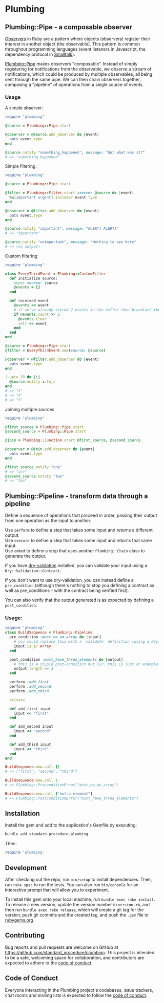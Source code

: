 # Plumbing

## Plumbing::Pipe - a composable observer

[Observers](https://ruby-doc.org/3.3.0/stdlibs/observer/Observable.html) in Ruby are a pattern where objects (observers) register their interest in another object (the observable).  This pattern is common throughout programming languages (event listeners in Javascript, the dependency protocol in [Smalltalk](https://en.wikipedia.org/wiki/Smalltalk)).

[Plumbing::Pipe](lib/plumbing/pipe.rb) makes observers "composable".  Instead of simply registering for notifications from the observable, we observe a stream of notifications, which could be produced by multiple observables, all being sent through the same pipe.  We can then chain observers together, composing a "pipeline" of operations from a single source of events.

### Usage

A simple observer:
```ruby
require "plumbing"

@source = Plumbing::Pipe.start

@observer = @source.add_observer do |event|
  puts event.type
end

@source.notify "something_happened", message: "But what was it?"
# => "something_happened"
```

Simple filtering:
```ruby
require "plumbing"

@source = Plumbing::Pipe.start

@filter = Plumbing::Filter.start source: @source do |event|
  %w[important urgent].include? event.type 
end

@observer = @filter.add_observer do |event|
  puts event.type
end

@source.notify "important", message: "ALERT! ALERT!"
# => "important"

@source.notify "unimportant", message: "Nothing to see here"
# => <no output>
```

Custom filtering:
```ruby
require "plumbing"

class EveryThirdEvent < Plumbing::CustomFilter
  def initialize source:
    super source: source
    @events = []
  end

  def received event
    @events << event
    # if we've already stored 2 events in the buffer then broadcast the newest event and clear the buffer
    if @events.count >= 2
      @events.clear
      self << event
    end
  end
end

@source = Plumbing::Pipe.start
@filter = EveryThirdEvent.new(source: @source)

@observer = @filter.add_observer do |event|
  puts event.type
end

1.upto 10 do |i|
  @source.notify i.to_s
end
# => "3"
# => "6"
# => "9"
```

Joining multiple sources
```ruby
require "plumbing"

@first_source = Plumbing::Pipe.start
@second_source = Plumbing::Pipe.start

@join = Plumbing::Junction.start @first_source, @second_source

@observer = @join.add_observer do |event|
  puts event.type
end

@first_source.notify "one"
# => "one"
@second_source.notify "two"
# => "two"
```

## Plumbing::Pipeline - transform data through a pipeline

Define a sequence of operations that proceed in order, passing their output from one operation as the input to another.

Use `perform` to define a step that takes some input and returns a different output.  
Use `execute` to define a step that takes some input and returns that same input.  
Use `embed` to define a step that uses another `Plumbing::Chain` class to generate the output.  

If you have [dry-validation](https://dry-rb.org/gems/dry-validation/1.10/) installed, you can validate your input using a `Dry::Validation::Contract`.  

If you don't want to use dry-validation, you can instead define a `pre_condition` (although there's nothing to stop you defining a contract as well as pre_conditions - with the contract being verified first).  

You can also verify that the output generated is as expected by defining a `post_condition`.  

### Usage:

```ruby
require "plumbing"
class BuildSequence < Plumbing::Pipeline 
  pre_condition :must_be_an_array do |input| 
    # you could replace this with a `validate` definition (using a Dry::Validation::Contract) if you prefer
    input.is_a? Array 
  end

  post_condition :must_have_three_elements do |output|
    # this is a stupid post-condition but 🤷🏾‍♂️, this is just an example
    output.length == 3
  end

  perform :add_first
  perform :add_second
  perform :add_third

  private 

  def add_first input 
    input << "first"
  end

  def add_second input 
    input << "second" 
  end

  def add_third input 
    input << "third"
  end
end

BuildSequence.new.call []
# => ["first", "second", "third"]

BuildSequence.new.call 1
# => Plumbing::PreconditionError("must_be_an_array")

BuildSequence.new.call ["extra element"]
# => Plumbing::PostconditionError("must_have_three_elements")
```

## Installation

Install the gem and add to the application's Gemfile by executing:

```sh
bundle add standard-procedure-plumbing
```

Then:

```ruby
require 'plumbing'
```


## Development

After checking out the repo, run `bin/setup` to install dependencies. Then, run `rake spec` to run the tests. You can also run `bin/console` for an interactive prompt that will allow you to experiment.

To install this gem onto your local machine, run `bundle exec rake install`. To release a new version, update the version number in `version.rb`, and then run `bundle exec rake release`, which will create a git tag for the version, push git commits and the created tag, and push the `.gem` file to [rubygems.org](https://rubygems.org).

## Contributing

Bug reports and pull requests are welcome on GitHub at https://github.com/standard_procedure/plumbing. This project is intended to be a safe, welcoming space for collaboration, and contributors are expected to adhere to the [code of conduct](https://github.com/standard_procedure/plumbing/blob/main/CODE_OF_CONDUCT.md).

## Code of Conduct

Everyone interacting in the Plumbing project's codebases, issue trackers, chat rooms and mailing lists is expected to follow the [code of conduct](https://github.com/standard_procedure/plumbing/blob/main/CODE_OF_CONDUCT.md).
